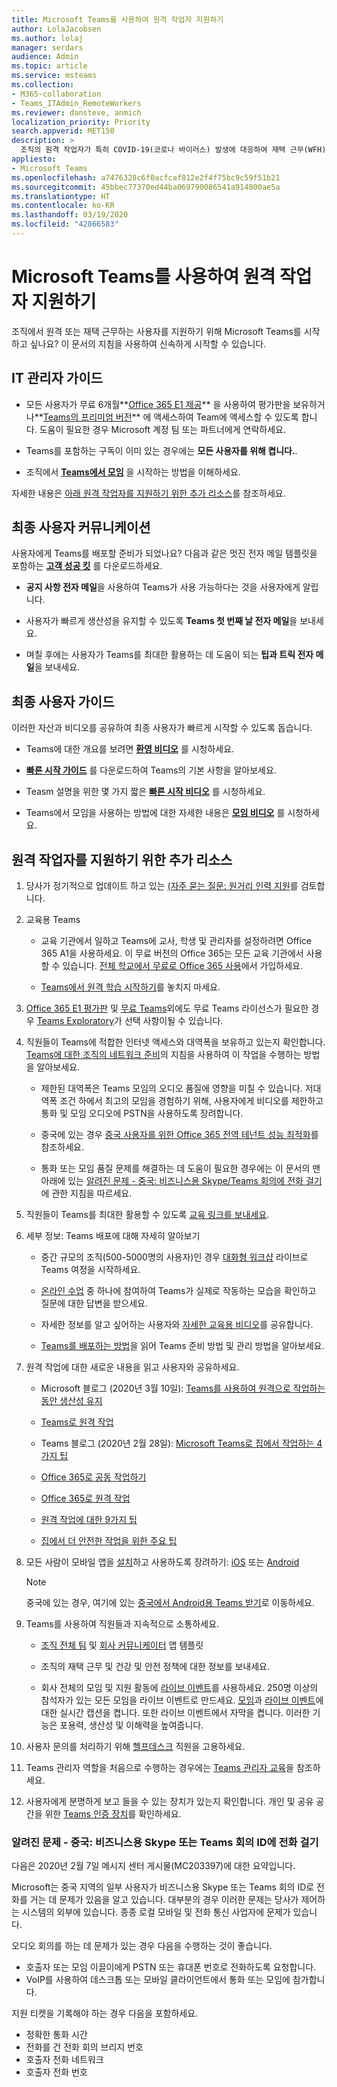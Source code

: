 ```yaml
---
title: Microsoft Teams를 사용하여 원격 작업자 지원하기
author: LolaJacobsen
ms.author: lolaj
manager: serdars
audience: Admin
ms.topic: article
ms.service: msteams
ms.collection:
- M365-collaboration
- Teams_ITAdmin_RemoteWorkers
ms.reviewer: dansteve, anmich
localization_priority: Priority
search.appverid: MET150
description: >
  조직의 원격 작업자가 특히 COVID-19(코로나 바이러스) 발생에 대응하여 재택 근무(WFH)를 하는 경우 이 가이드를 읽고 Microsoft Teams를 사용하여 생산성을 높일 수 있습니다.
appliesto:
- Microsoft Teams
ms.openlocfilehash: a7476328c6f0acfcaf812e2f4f75bc9c59f51b21
ms.sourcegitcommit: 45bbec77370ed44ba069790086541a914800ae5a
ms.translationtype: HT
ms.contentlocale: ko-KR
ms.lasthandoff: 03/19/2020
ms.locfileid: "42866583"
---
```

# <a name="support-remote-workers-using-microsoft-teams"></a>Microsoft Teams를 사용하여 원격 작업자 지원하기

조직에서 원격 또는 재택 근무하는 사용자를 지원하기 위해 Microsoft Teams를 시작하고 싶나요? 이 문서의 지침을 사용하여 신속하게 시작할 수 있습니다.

## <a name="it-admin-guidance"></a>IT 관리자 가이드

- 모든 사용자가 무료 6개월**[Office 365 E1 제공](e1-trial-license.md)** 을 사용하여 평가판을 보유하거나**[Teams의 프리미엄 버전](https://support.office.com/article/Welcome-to-Microsoft-Teams-free-6d79a648-6913-4696-9237-ed13de64ae3c)** 에 액세스하여 Team에 액세스할 수 있도록 합니다. 도움이 필요한 경우 Microsoft 계정 팀 또는 파트너에게 연락하세요.

-  Teams를 포함하는 구독이 이미 있는 경우에는 **모든 사용자를 위해 켭니다.[](assign-teams-licenses.md)**.
    
- 조직에서 **[Teams에서 모임](https://docs.microsoft.com/MicrosoftTeams/tutorial-meetings-in-teams)** 을 시작하는 방법을 이해하세요. 

자세한 내용은 [아래 원격 작업자를 지원하기 위한 추가 리소스](#additional-resources-for-supporting-remote-workers)를 참조하세요.


## <a name="end-user-communications"></a>최종 사용자 커뮤니케이션

사용자에게 Teams를 배포할 준비가 되었나요? 다음과 같은 멋진 전자 메일 템플릿을 포함하는 **[고객 성공 킷](https://aka.ms/TeamsCustomerSuccess)** 를 다운로드하세요.

- **공지 사항 전자 메일**을 사용하여 Teams가 사용 가능하다는 것을 사용자에게 알립니다.

- 사용자가 빠르게 생산성을 유지할 수 있도록 **Teams 첫 번째 날 전자 메일**을 보내세요.

- 며칠 후에는 사용자가 Teams를 최대한 활용하는 데 도움이 되는 **팁과 트릭 전자 메일**을 보내세요.

## <a name="end-user-guidance"></a>최종 사용자 가이드

이러한 자산과 비디오를 공유하여 최종 사용자가 빠르게 시작할 수 있도록 돕습니다.

- Teams에 대한 개요를 보려면 **[환영 비디오](https://support.office.com/article/video-welcome-to-microsoft-teams-b98d533f-118e-4bae-bf44-3df2470c2b12?wt.mc_id=otc_microsoft_teams)** 를 시청하세요.

- **[빠른 시작 가이드](https://download.microsoft.com/download/D/9/F/D9FE8B9E-22F5-47BF-A1AB-09539C41FCD0/Teams%20QS.pdf)** 를 다운로드하여 Teams의 기본 사항을 알아보세요.

- Teasm 설명을 위한 몇 가지 짧은 **[빠른 시작 비디오](https://support.office.com/article/video-what-is-microsoft-teams-422bf3aa-9ae8-46f1-83a2-e65720e1a34d)** 를 시청하세요.

- Teams에서 모임을 사용하는 방법에 대한 자세한 내용은 **[모임 비디오](https://support.office.com/article/join-a-teams-meeting-078e9868-f1aa-4414-8bb9-ee88e9236ee4)** 를 시청하세요.


## <a name="additional-resources-for-supporting-remote-workers"></a>원격 작업자를 지원하기 위한 추가 리소스

1. 당사가 정기적으로 업데이트 하고 있는 [(자주 묻는 질문: 원거리 인력 지원](FAQ-support-remote-workforce.md)를 검토합니다.

1. 교육용 Teams
   - 교육 기관에서 일하고 Teams에 교사, 학생 및 관리자를 설정하려면 Office 365 A1을 사용하세요. 이 무료 버전의 Office 365는 모든 교육 기관에서 사용할 수 있습니다. [전체 학교에서 무료로 Office 365 사용](https://www.microsoft.com/microsoft-365/academic/compare-office-365-education-plans)에서 가입하세요.

   - [Teams에서 원격 학습 시작하기](remote-learning-edu.md)를 놓치지 마세요.

2. [Office 365 E1 평가판](e1-trial-license.md) 및 [무료 Teams](https://support.office.com/article/Welcome-to-Microsoft-Teams-free-6d79a648-6913-4696-9237-ed13de64ae3c)외에도 무료 Teams 라이선스가 필요한 경우 [Teams Exploratory](teams-exploratory.md)가 선택 사항이될 수 있습니다.

1. 직원들이 Teams에 적합한 인터넷 액세스와 대역폭을 보유하고 있는지 확인합니다. [Teams에 대한 조직의 네트워크 준비](prepare-network.md)의 지침을 사용하여 이 작업을 수행하는 방법을 알아보세요.

   - 제한된 대역폭은 Teams 모임의 오디오 품질에 영향을 미칠 수 있습니다. 저대역폭 조건 하에서 최고의 모임을 경험하기 위해, 사용자에게 비디오를 제한하고 통화 및 모임 오디오에 PSTN을 사용하도록 장려합니다. 

   - 중국에 있는 경우 [중국 사용자를 위한 Office 365 전역 테넌트 성능 최적화](https://docs.microsoft.com/Office365/Enterprise/office-365-networking-china)를 참조하세요.

   - 통화 또는 모임 품질 문제를 해결하는 데 도움이 필요한 경우에는 이 문서의 맨 아래에 있는 [알려진 문제 - 중국: 비즈니스용 Skype/Teams 회의에 전화 걸기](#known-issue---china-dialing-into-skype-for-business-or-teams-conference-ids)에 관한 지침을 따르세요.

2.  직원들이 Teams를 최대한 활용할 수 있도록 [교육 링크를 보내세요](enduser-training.md).

3. 세부 정보: Teams 배포에 대해 자세히 알아보기

   - 중간 규모의 조직(500-5000명의 사용자)인 경우 [대화형 워크샵](teams-in-30-workshops.md) 라이브로 Teams 여정을 시작하세요.

   - [온라인 수업](instructor-led-training-teams-landing-page.md) 중 하나에 참여하여 Teams가 실제로 작동하는 모습을 확인하고 질문에 대한 답변을 받으세요.

   - 자세한 정보를 알고 싶어하는 사용자와 [자세한 교육용 비디오](https://www.youtube.com/playlist?list=PLXPr7gfUMmKzR7_jXN5s886apYoHNC3Xk)를 공유합니다.

   - [Teams를 배포하는 방법](How-to-roll-out-teams.md)을 읽어 Teams 준비 방법 및 관리 방법을 알아보세요.


    
3. 원격 작업에 대한 새로운 내용을 읽고 사용자와 공유하세요.
        
      - Microsoft 블로그 (2020년 3월 10일): [Teams를 사용하여 원격으로 작업하는 동안 생산성 유지](https://www.microsoft.com/microsoft-365/blog/2020/03/10/staying-productive-while-working-remotely-with-microsoft-teams/)
      
      - [Teams로 원격 작업](https://products.office.com/microsoft-teams/work-remotely)

      - Teams 블로그 (2020년 2월 28일): [Microsoft Teams로 집에서 작업하는 4가지 팁](https://techcommunity.microsoft.com/t5/microsoft-teams-blog/4-tips-for-working-from-home-with-microsoft-teams-by-lola/ba-p/1202083)

      - [Office 365로 공동 작업하기](https://support.office.com/article/Collaborate-with-Office-365-ac05a41e-0b49-4420-9ebc-190ee4e744f4)

      - [Office 365로 원격 작업](https://support.office.com/article/work-remotely-with-office-365-164946c8-a47a-470e-a0b4-feb12a2eea04)
      
      - [원격 작업에 대한 9가지 팁](https://www.microsoft.com/tips/home/working-remotely)

      - [집에서 더 안전한 작업을 위한 주요 팁](https://support.office.com/article/top-tips-for-working-more-securely-from-home-c3e6c940-43a6-43a3-b780-b8784776c2a8)


3.  모든 사람이 모바일 앱을 [설치](get-clients.md#mobile-clients)하고 사용하도록 장려하기: [iOS](https://go.microsoft.com/fwlink/?LinkId=835758) 또는 [Android](https://go.microsoft.com/fwlink/p/?linkid=2102168)

    > [!NOTE]
    > 중국에 있는 경우, 여기에 있는 [중국에서 Android용 Teams 받기](get-teams-android-in-china.md)로 이동하세요.

8. Teams를 사용하여 직원들과 지속적으로 소통하세요.

   - [조직 전체 팀](create-an-org-wide-team.md) 및 [회사 커뮤니케이터](https://docs.microsoft.com/microsoftteams/platform/samples/app-templates#company-communicator) 앱 템플릿
    
   - 조직의 재택 근무 및 건강 및 안전 정책에 대한 정보를 보내세요.
    
   - 회사 전체의 모임 및 지원 활동에 [라이브 이벤트](teams-live-events/what-are-teams-live-events.md)를 사용하세요. 250명 이상의 참석자가 있는 모든 모임을 라이브 이벤트로 만드세요. [모임](https://support.office.com/article/Use-live-captions-in-a-Teams-meeting-4be2d304-f675-4b57-8347-cbd000a21260)과 [라이브 이벤트](https://support.office.com/article/Use-live-captions-in-a-live-event-1d6778d4-6c65-4189-ab13-e2d77beb9e2a)에 대한 실시간 캡션을 켭니다. 또한 라이브 이벤트에서 자막을 켭니다. 이러한 기능은 포용력, 생산성 및 이해력을 높여줍니다. 

4.  사용자 문의를 처리하기 위해 [헬프데스크](troubleshoot-installation.md) 직원을 고용하세요.

7. Teams 관리자 역할을 처음으로 수행하는 경우에는 [Teams 관리자 교육](itadmin-readiness.md)을 참조하세요.


1. 사용자에게 분명하게 보고 들을 수 있는 장치가 있는지 확인합니다. 개인 및 공유 공간을 위한 [Teams 인증 장치](https://aka.ms/TeamsDevices)를 확인하세요.


### <a name="known-issue---china-dialing-into-skype-for-business-or-teams-conference-ids"></a>알려진 문제 - 중국: 비즈니스용 Skype 또는 Teams 회의 ID에 전화 걸기

다음은 2020년 2월 7일 메시지 센터 게시물(MC203397)에 대한 요약입니다.

Microsoft는 중국 지역의 일부 사용자가 비즈니스용 Skype 또는 Teams 회의 ID로 전화를 거는 데 문제가 있음을 알고 있습니다. 대부분의 경우 이러한 문제는 당사가 제어하는 시스템의 외부에 있습니다. 종종 로컬 모바일 및 전화 통신 사업자에 문제가 있습니다. 

오디오 회의를 하는 데 문제가 있는 경우 다음을 수행하는 것이 좋습니다.

- 호출자 또는 모임 이끌이에게 PSTN 또는 휴대폰 번호로 전화하도록 요청합니다.
- VoIP를 사용하여 데스크톱 또는 모바일 클라이언트에서 통화 또는 모임에 참가합니다.

지원 티켓을 기록해야 하는 경우 다음을 포함하세요.
    
- 정확한 통화 시간
- 전화를 건 전화 회의 브리지 번호
- 호출자 전화 네트워크
- 호출자 전화 번호

